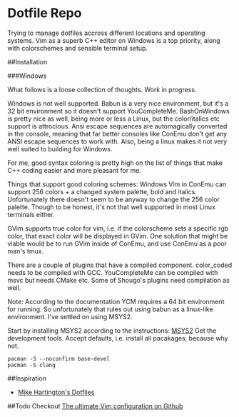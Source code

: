 # Dotfile Repo

Trying to manage dotfiles accross different locations and operating systems. Vim as a superb C++ editor on Windows is a top priority, along with colorschemes and sensible terminal setup.

##Installation

###Windows

What follows is a loose collection of thoughts. Work in progress.

Windows is not well supported. Babun is a very nice environment, but it's a 32 bit environment so it doesn't support YouCompleteMe. BashOnWindows is pretty nice as well, being more or less a Linux, but the color/italics etc support is attrocious.  Ansi escape sequences are automagically converted in the console, meaning that far better consoles like ConEmu don't get any ANSI escape sequences to work with. Also, being a linux makes it not very well suited to building for Windows. 

For me, good syntax coloring is pretty high on the list of things that make C++ coding easier and more pleasant for me.

Things that support good coloring schemes:
Windows Vim in ConEmu can support 256 colors + a changed system palette, bold and italics. Unfortunately there doesn't seem to be anyway to change the 256 color palette. Though to be honest, it's not that well supported in most Linux terminals either.

GVim supports true color for vim, i.e. if the colorscheme sets a specific rgb color, that exact color will be displayed in GVim. One solution that might be viable would be to run GVim inside of ConEmu, and use ConEmu as a poor man's tmux.

There are a couple of plugins that have a compiled component. color_coded needs to be compiled with GCC. YouCompleteMe can be compiled with msvc but needs CMake etc. Some of Shougo's plugins need compilation as well. 

Note: According to the documentation YCM requires a 64 bit environment for running. So unfortunately that rules out using babun as a linux-like environment. I've settled on using MSYS2.

Start by installing MSYS2 according to the instructions: [MSYS2](https://msys2.github.io/)
Get the development tools. Accept defaults, i.e. install all pacakages, because why not.
```
pacman -S --noconfirm base-devel 
pacman -S clang
```

##Inspiration
 - [Mike Hartington's Dotfiles](https://github.com/mhartington/dotfiles)

##Todo
 Checkout [The ultimate Vim configuration on Github](https://github.com/amix/vimrc)
